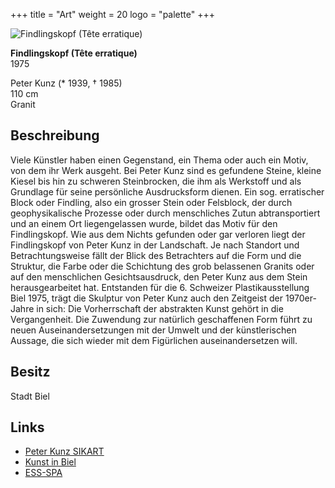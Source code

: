 +++
title = "Art"
weight = 20
logo = "palette"
+++

![Findlingskopf (Tête erratique)](/images/tete.jpg)

**Findlingskopf (Tête erratique)**  
1975

Peter Kunz (* 1939, † 1985)  
110 cm  
Granit

## Beschreibung

Viele Künstler haben einen Gegenstand, ein Thema oder auch ein Motiv, von dem ihr Werk ausgeht. Bei Peter Kunz sind es gefundene Steine, kleine Kiesel bis hin zu schweren Steinbrocken, die ihm als Werkstoff und als Grundlage für seine persönliche Ausdrucksform dienen. Ein sog. erratischer Block oder Findling, also ein grosser Stein oder Felsblock, der durch geophysikalische Prozesse oder durch menschliches Zutun abtransportiert und an einem Ort liegengelassen wurde, bildet das Motiv für den Findlingskopf. Wie aus dem Nichts gefunden oder gar verloren liegt der Findlingskopf von Peter Kunz in der Landschaft. Je nach Standort und Betrachtungsweise fällt der Blick des Betrachters auf die Form und die Struktur, die Farbe oder die Schichtung des grob belassenen Granits oder auf den menschlichen Gesichtsausdruck, den Peter Kunz aus dem Stein herausgearbeitet hat. Entstanden für die 6. Schweizer Plastikausstellung Biel 1975, trägt die Skulptur von Peter Kunz auch den Zeitgeist der 1970er-Jahre in sich: Die Vorherrschaft der abstrakten Kunst gehört in die Vergangenheit. Die Zuwendung zur natürlich geschaffenen Form führt zu neuen Auseinandersetzungen mit der Umwelt und der künstlerischen Aussage, die sich wieder mit dem Figürlichen auseinandersetzen will. 

## Besitz

Stadt Biel

## Links

- [Peter Kunz SIKART](https://recherche.sik-isea.ch/sik:person-4001048/in/sikart/)
- [Kunst in Biel](https://kunst-in-biel.ch/de/werke/)
- [ESS-SPA](https://ess-spa.ch/de/news/framing-sculptures)